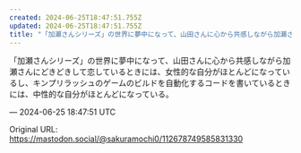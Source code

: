 ```yaml
---
created: 2024-06-25T18:47:51.755Z
updated: 2024-06-25T18:47:51.755Z
title: "「加瀬さんシリーズ」の世界に夢中になって、山田さんに心から共感しながら加瀬さんに[...]"
---
```


<p>「加瀬さんシリーズ」の世界に夢中になって、山田さんに心から共感しながら加瀬さんにどきどきして恋しているときには、女性的な自分がほとんどになっているし、キンプリラッシュのゲームのビルドを自動化するコードを書いているときには、中性的な自分がほとんどになっている。</p>

&mdash; 2024-06-25 18:47:51 UTC

Original URL: https://mastodon.social/@sakuramochi0/112678749585831330
